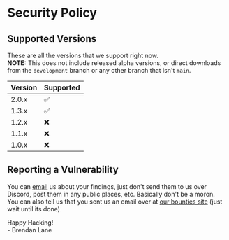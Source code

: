 # Security Policy

## Supported Versions

These are all the versions that we support right now.  
**NOTE:** This does not include released alpha versions, or direct downloads from the `development` branch or any other branch that isn't `main`.

| Version | Supported          |
| ------- | ------------------ |
| 2.0.x   | :white_check_mark: |
| 1.3.x   | :white_check_mark: |
| 1.2.x   | :x:                |
| 1.1.x   | :x:                |
| 1.0.x   | :x:                |

## Reporting a Vulnerability

You can [email](mailto:me@brndnln.dev?cc=brycebauer@bluebeargreen.live&subject=%F0%9F%90%9B%20Security%20Issue%20in%20vexico%2Fspookvooper-api&body=This%20is%20a%20security%20issue%20email.%0D%0A%0D%0APlease%20describe%20the%20issue%20and%20include%3A%0D%0A-%20Screenshots%0D%0A-%20Code%20Snippets%0D%0A-%20Examples%20of%20how%20an%20enterprising%20individual%20could%20use%20this%20to%20their%20advantage%0D%0A-%20Pictures%20of%20cats%20(they%20are%20always%20fun)%0D%0A%0D%0AThank%20you%20for%20showing%20enough%20interest%20in%20our%20software%2C%20and%20more%20importantly%2C%20thank%20you%20for%20breaking%20it.%0D%0AHappy%20Hacking!%0D%0A-%20Brendan)
us about your findings, just don't send them to us over Discord, post them in any public places, etc.
Basically don't be a moron. You can also tell us that you sent us an email over at [our bounties site](https://bounties.vexi.cc) (just wait until its done)

Happy Hacking!  
 \- Brendan Lane
